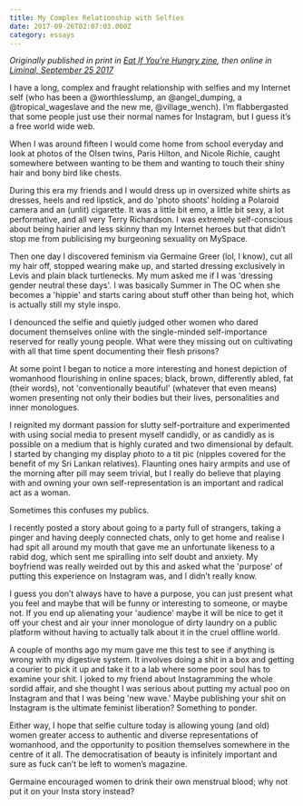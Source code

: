 ```yaml
---
title: My Complex Relationship with Selfies
date: 2017-09-26T02:07:03.000Z
category: essays
---
```

*Originally published in print in [Eat If You're Hungry zine](https://www.instagram.com/eatifyouarehungry_zine/), then online in [Liminal, September 25 2017](https://www.liminalmag.com/blog/my-complex-relationship-with-selfies?rq=tara%20kenny)*

I have a long, complex and fraught relationship with selfies and my Internet self (who has been a @worthlesslump, an @angel_dumping, a @tropical_wageslave and the new me, @village_wench). I’m flabbergasted that some people just use their normal names for Instagram, but I guess it’s a free world wide web.

When I was around fifteen I would come home from school everyday and look at photos of the Olsen twins, Paris Hilton, and Nicole Richie, caught somewhere between wanting to be them and wanting to touch their shiny hair and bony bird like chests.

During this era my friends and I would dress up in oversized white shirts as dresses, heels and red lipstick, and do 'photo shoots' holding a Polaroid camera and an (unlit) cigarette. It was a little bit emo, a little bit sexy, a lot performative, and all very Terry Richardson. I was extremely self-conscious about being hairier and less skinny than my Internet heroes but that didn’t stop me from publicising my burgeoning sexuality on MySpace.

Then one day I discovered feminism via Germaine Greer (lol, I know), cut all my hair off, stopped wearing make up, and started dressing exclusively in Levis and plain black turtlenecks. My mum asked me if I was 'dressing gender neutral these days'. I was basically Summer in The OC when she becomes a 'hippie' and starts caring about stuff other than being hot, which is actually still my style inspo.

I denounced the selfie and quietly judged other women who dared document themselves online with the single-minded self-importance reserved for really young people. What were they missing out on cultivating with all that time spent documenting their flesh prisons?

At some point I began to notice a more interesting and honest depiction of womanhood flourishing in online spaces; black, brown, differently abled, fat (their words), not 'conventionally beautiful' (whatever that even means) women presenting not only their bodies but their lives, personalities and inner monologues.

I reignited my dormant passion for slutty self-portraiture and experimented with using social media to present myself candidly, or as candidly as is possible on a medium that is highly curated and two dimensional by default. I started by changing my display photo to a tit pic (nipples covered for the benefit of my Sri Lankan relatives). Flaunting ones hairy armpits and use of the morning after pill may seem trivial, but I really do believe that playing with and owning your own self-representation is an important and radical act as a woman.

Sometimes this confuses my publics.

I recently posted a story about going to a party full of strangers, taking a pinger and having deeply connected chats, only to get home and realise I had spit all around my mouth that gave me an unfortunate likeness to a rabid dog, which sent me spiralling into self doubt and anxiety. My boyfriend was really weirded out by this and asked what the 'purpose' of putting this experience on Instagram was, and I didn’t really know.

I guess you don’t always have to have a purpose, you can just present what you feel and maybe that will be funny or interesting to someone, or maybe not. If you end up alienating your 'audience' maybe it will be nice to get it off your chest and air your inner monologue of dirty laundry on a public platform without having to actually talk about it in the cruel offline world.    

A couple of months ago my mum gave me this test to see if anything is wrong with my digestive system. It involves doing a shit in a box and getting a courier to pick it up and take it to a lab where some poor soul has to examine your shit. I joked to my friend about Instagramming the whole sordid affair, and she thought I was serious about putting my actual poo on Instagram and that I was being 'new wave.' Maybe publishing your shit on Instagram is the ultimate feminist liberation? Something to ponder. 

Either way, I hope that selfie culture today is allowing young (and old) women greater access to authentic and diverse representations of womanhood, and the opportunity to position themselves somewhere in the centre of it all. The democratisation of beauty is infinitely important and sure as fuck can’t be left to women’s magazine.

Germaine encouraged women to drink their own menstrual blood; why not put it on your Insta story instead?
